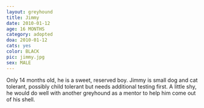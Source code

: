 ```yaml
---
layout: greyhound
title: Jimmy
date: 2010-01-12
age: 16 MONTHS
category: adopted
doa: 2010-01-12
cats: yes
color: BLACK
pic: jimmy.jpg
sex: MALE
---
```


Only 14 months old, he is a sweet, reserved boy. Jimmy is small dog and cat tolerant, possibly child tolerant but needs
additional testing first. A little shy, he would do well with another greyhound as a mentor to help him come out of his
shell.
